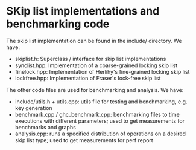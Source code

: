 # SKip list implementations and benchmarking code

The skip list implementation can be found in the include/ directory. We have:
* skiplist.h: Superclass / interface for skip list implementations
* synclist.hpp: Implementation of a coarse-grained locking skip list
* finelock.hpp: Implementation of Herlihy's fine-grained locking skip list
* lockfree.hpp: Implementation of Fraser's lock-free skip list

The other code files are used for benchmarking and analysis. We have:
* include/utils.h + utils.cpp: utils file for testing and benchmarking, e.g. key generation
* benchmark.cpp / ghc_benchmark.cpp: benchmarking files to time executions with different parameters; used to get measurements for benchmarks and graphs
* analysis.cpp: runs a specified distribution of operations on a desired skip list type; used to get measurements for perf report